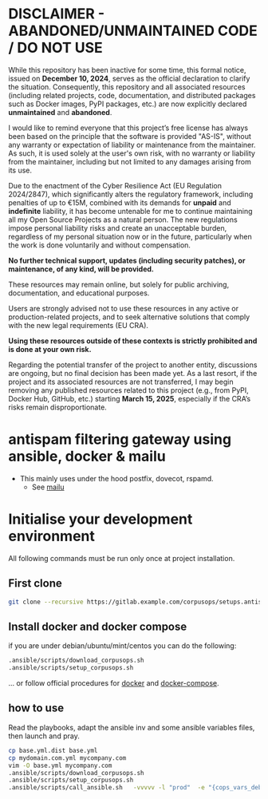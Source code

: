 DISCLAIMER - ABANDONED/UNMAINTAINED CODE / DO NOT USE
=======================================================
While this repository has been inactive for some time, this formal notice, issued on **December 10, 2024**, serves as the official declaration to clarify the situation. Consequently, this repository and all associated resources (including related projects, code, documentation, and distributed packages such as Docker images, PyPI packages, etc.) are now explicitly declared **unmaintained** and **abandoned**.

I would like to remind everyone that this project’s free license has always been based on the principle that the software is provided "AS-IS", without any warranty or expectation of liability or maintenance from the maintainer.
As such, it is used solely at the user's own risk, with no warranty or liability from the maintainer, including but not limited to any damages arising from its use.

Due to the enactment of the Cyber Resilience Act (EU Regulation 2024/2847), which significantly alters the regulatory framework, including penalties of up to €15M, combined with its demands for **unpaid** and **indefinite** liability, it has become untenable for me to continue maintaining all my Open Source Projects as a natural person.
The new regulations impose personal liability risks and create an unacceptable burden, regardless of my personal situation now or in the future, particularly when the work is done voluntarily and without compensation.

**No further technical support, updates (including security patches), or maintenance, of any kind, will be provided.**

These resources may remain online, but solely for public archiving, documentation, and educational purposes.

Users are strongly advised not to use these resources in any active or production-related projects, and to seek alternative solutions that comply with the new legal requirements (EU CRA).

**Using these resources outside of these contexts is strictly prohibited and is done at your own risk.**

Regarding the potential transfer of the project to another entity, discussions are ongoing, but no final decision has been made yet. As a last resort, if the project and its associated resources are not transferred, I may begin removing any published resources related to this project (e.g., from PyPI, Docker Hub, GitHub, etc.) starting **March 15, 2025**, especially if the CRA’s risks remain disproportionate.


# antispam filtering gateway using ansible, docker & mailu


- This mainly uses under the hood postfix, dovecot, rspamd.
    - See [mailu](https://mailu.io/)

# Initialise your development environment

All following commands must be run only once at project installation.



## First clone

```sh
git clone --recursive https://gitlab.example.com/corpusops/setups.antispam
```

## Install docker and docker compose

if you are under debian/ubuntu/mint/centos you can do the following:

```sh
.ansible/scripts/download_corpusops.sh
.ansible/scripts/setup_corpusops.sh
```

... or follow official procedures for
  [docker](https://docs.docker.com/install/#releases) and
  [docker-compose](https://docs.docker.com/compose/install/).


## how to use
Read the playbooks, adapt the ansible inv and some ansible variables files, then launch and pray.

```sh
cp base.yml.dist base.yml
cp mydomain.com.yml mycompany.com
vim -O base.yml mycompany.com
.ansible/scripts/download_corpusops.sh
.ansible/scripts/setup_corpusops.sh
.ansible/scripts/call_ansible.sh   -vvvvv -l "prod"  -e "{cops_vars_debug: true}"  .ansible/playbooks/app.yml  -e @local/base.yml -e @local/mycompany.yml
```

